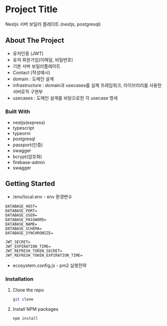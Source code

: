 # Project Title

Nestjs 서버 보일러 플레이트 (nestjs, postgresql)

## About The Project

- 유저인증 (JWT)
- 유저 회원가입(이메일, 비밀번호)
- 기본 서버 보일러플레이트
- Contact (작성예시)
- domain : 도메인 설계
- infrastructure : domain과 usecases를 실제 프레임워크, 라이브러리를 사용한 서버로직 구현부
- usecases : 도메인 설계를 바탕으로한 각 usecase 명세

### Built With

- nestjs(express)
- typescript
- typeorm
- postgresql
- passport(인증)
- swagger
- bcrypt(암호화)
- firebase-admin
- swagger

## Getting Started

- /env/local.env - env 환경변수

```
DATABASE_HOST=
DATABASE_PORT=
DATABASE_USER=
DATABASE_PASSWORD=
DATABASE_NAME=
DATABASE_SCHEMA=
DATABASE_SYNCHRONIZE=

JWT_SECRET=
JWT_EXPIRATION_TIME=
JWT_REFRESH_TOKEN_SECRET=
JWT_REFRESH_TOKEN_EXPIRATION_TIME=
```

- ecosystem.config.js - pm2 실행전략

### Installation

1. Clone the repo
   ```sh
   git clone
   ```
2. Install NPM packages
   ```sh
   npm install
   ```
